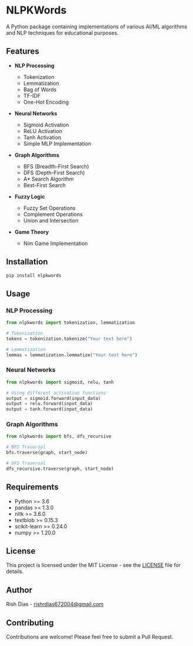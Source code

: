 # NLPKWords

A Python package containing implementations of various AI/ML algorithms and NLP techniques for educational purposes.

## Features

- **NLP Processing**
  - Tokenization
  - Lemmatization
  - Bag of Words
  - TF-IDF
  - One-Hot Encoding

- **Neural Networks**
  - Sigmoid Activation
  - ReLU Activation
  - Tanh Activation
  - Simple MLP Implementation

- **Graph Algorithms**
  - BFS (Breadth-First Search)
  - DFS (Depth-First Search)
  - A* Search Algorithm
  - Best-First Search

- **Fuzzy Logic**
  - Fuzzy Set Operations
  - Complement Operations
  - Union and Intersection

- **Game Theory**
  - Nim Game Implementation

## Installation

```bash
pip install nlpkwords
```

## Usage

### NLP Processing
```python
from nlpkwords import tokenization, lemmatization

# Tokenization
tokens = tokenization.tokenize("Your text here")

# Lemmatization
lemmas = lemmatization.lemmatize("Your text here")
```

### Neural Networks
```python
from nlpkwords import sigmoid, relu, tanh

# Using different activation functions
output = sigmoid.forward(input_data)
output = relu.forward(input_data)
output = tanh.forward(input_data)
```

### Graph Algorithms
```python
from nlpkwords import bfs, dfs_recursive

# BFS Traversal
bfs.traverse(graph, start_node)

# DFS Traversal
dfs_recursive.traverse(graph, start_node)
```

## Requirements

- Python >= 3.6
- pandas >= 1.3.0
- nltk >= 3.6.0
- textblob >= 0.15.3
- scikit-learn >= 0.24.0
- numpy >= 1.20.0

## License

This project is licensed under the MIT License - see the [LICENSE](LICENSE) file for details.

## Author

Rish Dias - rishrdias672004@gmail.com

## Contributing

Contributions are welcome! Please feel free to submit a Pull Request. 